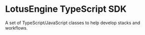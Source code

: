 # LotusEngine TypeScript SDK

A set of TypeScript/JavaScript classes to help develop stacks and workflows.
